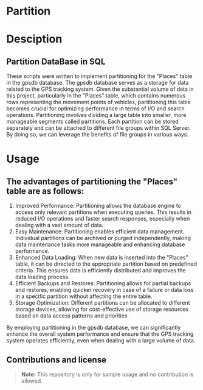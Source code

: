 # Partition

# Desciption
## Partition DataBase in SQL

These scripts were written to implement partitioning for the "Places" table in the gpsdb database. The gpsdb database serves as a storage for data related to the GPS tracking system. Given the substantial volume of data in this project, particularly in the "Places" table, which contains numerous rows representing the movement points of vehicles, partitioning this table becomes crucial for optimizing performance in terms of I/O and search operations.
Partitioning involves dividing a large table into smaller, more manageable segments called partitions. Each partition can be stored separately and can be attached to different file groups within SQL Server. By doing so, we can leverage the benefits of file groups in various ways.

# Usage
## The advantages of partitioning the "Places" table are as follows:
1.	Improved Performance: Partitioning allows the database engine to access only relevant partitions when executing queries. This results in reduced I/O operations and faster search responses, especially when dealing with a vast amount of data.
2.	Easy Maintenance: Partitioning enables efficient data management. Individual partitions can be archived or purged independently, making data maintenance tasks more manageable and enhancing database performance.
3.	Enhanced Data Loading: When new data is inserted into the "Places" table, it can be directed to the appropriate partition based on predefined criteria. This ensures data is efficiently distributed and improves the data loading process.
4.	Efficient Backups and Restores: Partitioning allows for partial backups and restores, enabling quicker recovery in case of a failure or data loss in a specific partition without affecting the entire table.
5.	Storage Optimization: Different partitions can be allocated to different storage devices, allowing for cost-effective use of storage resources based on data access patterns and priorities.

By employing partitioning in the gpsdb database, we can significantly enhance the overall system performance and ensure that the GPS tracking system operates efficiently, even when dealing with a large volume of data.
## Contributions and license

> **Note:** This repository is only for sample usage and no contribution is allowed.

